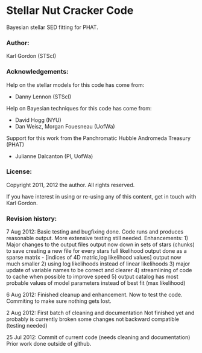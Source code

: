 # Stellar Nut Cracker Code

Bayesian stellar SED fitting for PHAT.

### Author:

Karl Gordon (STScI)

### Acknowledgements:

Help on the stellar models for this code has come from:
- Danny Lennon (STScI)

Help on Bayesian techniques for this code has come from:
- David Hogg (NYU)
- Dan Weisz, Morgan Fouesneau (UofWa)

Support for this work from the Panchromatic Hubble Andromeda Treasury (PHAT)
- Julianne Dalcanton (PI, UofWa)

### License:

Copyright 2011, 2012 the author.  All rights reserved.

If you have interest in using or re-using any of this content, get in touch with Karl Gordon.

### Revision history:

7 Aug 2012: Basic testing and bugfixing done.  Code runs and produces
            reasonable output.  More extensive testing still needed.
            Enhancements:
              1) Major changes to the output files
                 output now down in sets of stars (chunks) to save creating a new file for every stars
                 full likelihood output done as a sparse matrix - [indices of 4D matric,log likelihood values]
                 output now much smaller
              2) using log likelihoods instead of linear likelihoods
              3) major update of variable names to be correct and clearer
              4) streamlining of code to cache when possible to improve speed
              5) output catalog has most probable values of model parameters instead of best fit (max likelihood)

6 Aug 2012: Finished cleanup and enhancement.  Now to test the code.  
            Commiting to make sure nothing gets lost.

2  Aug 2012: First batch of cleaning and documentation
             Not finished yet and probably is currently broken
             some changes not backward compatible (testing needed)

25 Jul 2012: Commit of current code (needs cleaning and documentation)
             Prior work done outside of github.

